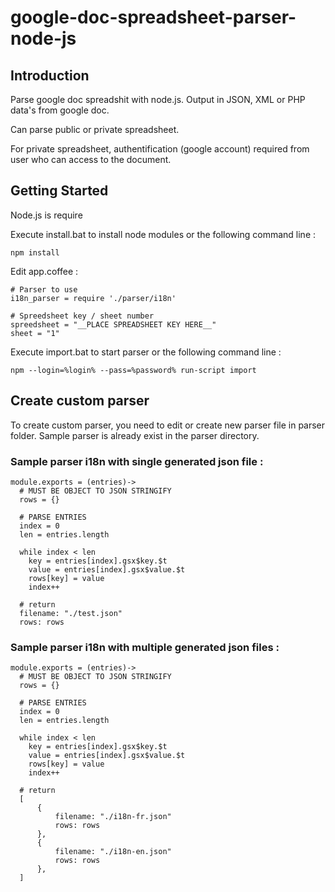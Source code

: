 # google-doc-spreadsheet-parser-node-js


## Introduction ##

Parse google doc spreadshit with node.js. Output in JSON, XML or PHP data's from google doc.

Can parse public or private spreadsheet.

For private spreadsheet, authentification (google account) required from user who can access to the document. 

## Getting Started ##

Node.js is require

Execute install.bat to install node modules or the following command line :

    npm install

Edit app.coffee :

    	
	# Parser to use
	i18n_parser = require './parser/i18n'

    # Spreedsheet key / sheet number
    spreedsheet = "__PLACE SPREADSHEET KEY HERE__"
    sheet = "1"
    

Execute import.bat to start parser or the following command line :


    npm --login=%login% --pass=%password% run-script import
    

## Create custom parser ##

To create custom parser, you need to edit or create new parser file in parser folder. Sample parser is already exist in the parser directory.

### Sample parser i18n with single generated json file :

    module.exports = (entries)->
      # MUST BE OBJECT TO JSON STRINGIFY
      rows = {}
    
      # PARSE ENTRIES
      index = 0
      len = entries.length
    
      while index < len
	    key = entries[index].gsx$key.$t
	    value = entries[index].gsx$value.$t
	    rows[key] = value
	    index++
    
      # return
      filename: "./test.json"
      rows: rows
       


### Sample parser i18n with multiple generated json files :

    module.exports = (entries)->
      # MUST BE OBJECT TO JSON STRINGIFY
      rows = {}
    
      # PARSE ENTRIES
      index = 0
      len = entries.length
    
      while index < len
	    key = entries[index].gsx$key.$t
	    value = entries[index].gsx$value.$t
	    rows[key] = value
	    index++
    
      # return
	  [
	  	  {
			  filename: "./i18n-fr.json"
     		  rows: rows
		  },
		  {
			  filename: "./i18n-en.json"
      		  rows: rows
		  },
	  ]
      
       

